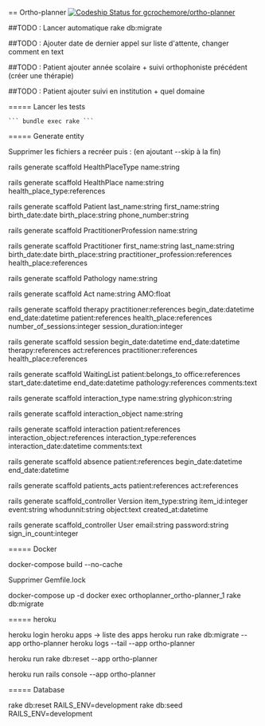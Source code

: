 == Ortho-planner [ ![Codeship Status for gcrochemore/ortho-planner](https://app.codeship.com/projects/864f9480-ac05-0134-ca14-2656ee888b62/status?branch=master)](https://app.codeship.com/projects/192362)

##TODO : Lancer automatique rake db:migrate

##TODO : Ajouter date de dernier appel sur liste d'attente, changer comment en text

##TODO : Patient ajouter année scolaire + suivi orthophoniste précédent (créer une thérapie)

##TODO : Patient ajouter suivi en institution + quel domaine

===== Lancer les tests
	
	``` bundle exec rake ```

===== Generate entity

Supprimer les fichiers a recréer puis : (en ajoutant --skip à la fin)

rails generate scaffold HealthPlaceType name:string 

rails generate scaffold HealthPlace name:string health_place_type:references

rails generate scaffold Patient last_name:string first_name:string birth_date:date birth_place:string phone_number:string

rails generate scaffold PractitionerProfession name:string

rails generate scaffold Practitioner first_name:string last_name:string birth_date:date birth_place:string practitioner_profession:references health_place:references

rails generate scaffold Pathology name:string

rails generate scaffold Act name:string AMO:float

rails generate scaffold therapy practitioner:references begin_date:datetime end_date:datetime patient:references health_place:references number_of_sessions:integer session_duration:integer

rails generate scaffold session begin_date:datetime end_date:datetime therapy:references act:references practitioner:references health_place:references

rails generate scaffold WaitingList patient:belongs_to office:references start_date:datetime end_date:datetime pathology:references comments:text

rails generate scaffold interaction_type name:string glyphicon:string

rails generate scaffold interaction_object name:string

rails generate scaffold interaction patient:references interaction_object:references interaction_type:references interaction_date:datetime comments:text

rails generate scaffold absence patient:references begin_date:datetime end_date:datetime

rails generate scaffold patients_acts patient:references act:references



rails generate scaffold_controller Version item_type:string item_id:integer event:string whodunnit:string object:text created_at:datetime

rails generate scaffold_controller User email:string password:string sign_in_count:integer


===== Docker

docker-compose build --no-cache

Supprimer Gemfile.lock

docker-compose up -d
docker exec orthoplanner_ortho-planner_1 rake db:migrate


===== heroku

heroku login
heroku apps -> liste des apps
heroku run rake db:migrate --app ortho-planner
heroku logs --tail --app ortho-planner

heroku run rake db:reset --app ortho-planner


heroku run rails console --app ortho-planner


===== Database 

rake db:reset RAILS_ENV=development
rake db:seed RAILS_ENV=development

